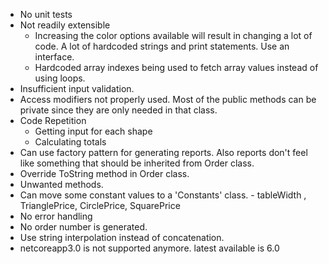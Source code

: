 - No unit tests
- Not readily extensible
     * Increasing the color options available will result in changing a lot of code. A lot of hardcoded strings and print statements. Use an interface.
     * Hardcoded array indexes being used to fetch array values instead of using loops.
- Insufficient input validation.
- Access modifiers not properly used. Most of the public methods can be private since they are only needed in that class.
- Code Repetition
     * Getting input for each shape
     * Calculating totals
- Can use factory pattern for generating reports. Also reports don't feel like something that should be inherited from Order class.
- Override ToString method in Order class.
- Unwanted methods.
- Can move some constant values to a 'Constants' class. - tableWidth , TrianglePrice, CirclePrice, SquarePrice
- No error handling
- No order number is generated.
- Use string interpolation instead of concatenation.
- netcoreapp3.0 is not supported anymore. latest available is 6.0